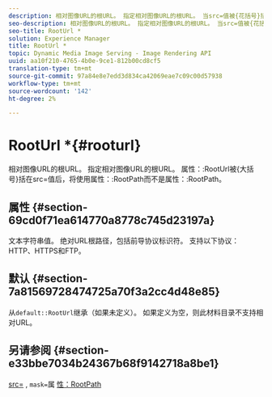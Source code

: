 ```yaml
---
description: 相对图像URL的根URL。 指定相对图像URL的根URL。 当src=值被{花括号}括起来时，将使用attribute rootUrl代替属性RootPath。
seo-description: 相对图像URL的根URL。 指定相对图像URL的根URL。 当src=值被{花括号}括起来时，将使用attribute rootUrl代替属性RootPath。
seo-title: RootUrl *
solution: Experience Manager
title: RootUrl *
topic: Dynamic Media Image Serving - Image Rendering API
uuid: aa10f210-4765-4b0e-9ce1-812b00cd8cf5
translation-type: tm+mt
source-git-commit: 97a84e8e7edd3d834ca42069eae7c09c00d57938
workflow-type: tm+mt
source-wordcount: '142'
ht-degree: 2%

---
```



# RootUrl *{#rooturl}

相对图像URL的根URL。 指定相对图像URL的根URL。 属性：:RootUrl被{大括号}括在src=值后，将使用属性：:RootPath而不是属性：:RootPath。

## 属性 {#section-69cd0f71ea614770a8778c745d23197a}

文本字符串值。 绝对URL根路径，包括前导协议标识符。 支持以下协议：HTTP、HTTPS和FTP。

## 默认 {#section-7a81569728474725a70f3a2cc4d48e85}

从`default::RootUrl`继承（如果未定义）。 如果定义为空，则此材料目录不支持相对URL。

## 另请参阅 {#section-e33bbe7034b24367b68f9142718a8be1}

[src=](../../../../../ir-api/http-protocol/image-rendering-api-ref/c-ir-http-protocol-ref/c-ir-http-protocol-command-reference/r-ir-src.md#reference-62c98abad22149d68d405ed6aaff8272) , `mask=`属 [性：RootPath](../../../../../ir-api/material-cat/image-rendering-api-ref/c-ir-material-catalog/c-ir-attributes-reference/r-ir-rootpath.md#reference-a4d7c96b62e14fcbad1740c702f160f3)
